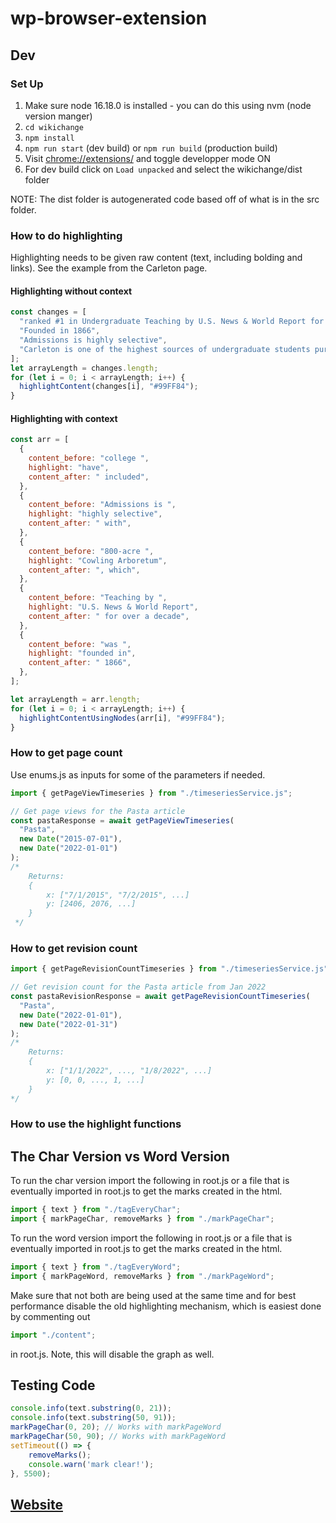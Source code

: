 # wp-browser-extension

## Dev

### Set Up

1. Make sure node 16.18.0 is installed - you can do this using nvm (node version manger)
2. `cd wikichange`
3. `npm install`
4. `npm run start` (dev build) or `npm run build` (production build)
5. Visit [chrome://extensions/](chrome://extensions/) and toggle developper mode ON
6. For dev build click on `Load unpacked` and select the wikichange/dist folder

NOTE: The dist folder is autogenerated code based off of what is in the src folder.

### How to do highlighting

Highlighting needs to be given raw content (text, including bolding and links). See the example from the Carleton page.

#### Highlighting without context

```javascript
const changes = [
  "ranked #1 in Undergraduate Teaching by U.S. News & World Report for over a decade",
  "Founded in 1866",
  "Admissions is highly selective",
  "Carleton is one of the highest sources of undergraduate students pursuing doctorates",
];
let arrayLength = changes.length;
for (let i = 0; i < arrayLength; i++) {
  highlightContent(changes[i], "#99FF84");
}
```

#### Highlighting with context

```javascript
const arr = [
  {
    content_before: "college ",
    highlight: "have",
    content_after: " included",
  },
  {
    content_before: "Admissions is ",
    highlight: "highly selective",
    content_after: " with",
  },
  {
    content_before: "800-acre ",
    highlight: "Cowling Arboretum",
    content_after: ", which",
  },
  {
    content_before: "Teaching by ",
    highlight: "U.S. News & World Report",
    content_after: " for over a decade",
  },
  {
    content_before: "was ",
    highlight: "founded in",
    content_after: " 1866",
  },
];

let arrayLength = arr.length;
for (let i = 0; i < arrayLength; i++) {
  highlightContentUsingNodes(arr[i], "#99FF84");
}
```

### How to get page count

Use enums.js as inputs for some of the parameters if needed.

```javascript
import { getPageViewTimeseries } from "./timeseriesService.js";

// Get page views for the Pasta article
const pastaResponse = await getPageViewTimeseries(
  "Pasta",
  new Date("2015-07-01"),
  new Date("2022-01-01")
);
/*
    Returns:
    {
        x: ["7/1/2015", "7/2/2015", ...]
        y: [2406, 2076, ...]
    }
 */
```

### How to get revision count

```javascript
import { getPageRevisionCountTimeseries } from "./timeseriesService.js";

// Get revision count for the Pasta article from Jan 2022
const pastaRevisionResponse = await getPageRevisionCountTimeseries(
  "Pasta",
  new Date("2022-01-01"),
  new Date("2022-01-31")
);
/*
    Returns:
    {
        x: ["1/1/2022", ..., "1/8/2022", ...]
        y: [0, 0, ..., 1, ...]
    }
*/
```

### How to use the highlight functions

## The Char Version vs Word Version

To run the char version import the following in root.js or a file that is eventually imported in root.js to get the marks created in the html.
```javascript
import { text } from "./tagEveryChar";
import { markPageChar, removeMarks } from "./markPageChar";
``` 

To run the word version import the following in root.js or a file that is eventually imported in root.js to get the marks created in the html.
```javascript
import { text } from "./tagEveryWord";
import { markPageWord, removeMarks } from "./markPageWord";
``` 

Make sure that not both are being used at the same time and for best performance disable the old highlighting mechanism, which is easiest done by commenting out
```javascript
import "./content";
```
in root.js. Note, this will disable the graph as well.

## Testing Code

```javascript
console.info(text.substring(0, 21));
console.info(text.substring(50, 91));
markPageChar(0, 20); // Works with markPageWord
markPageChar(50, 90); // Works with markPageWord
setTimeout(() => {
    removeMarks();
    console.warn('mark clear!');
}, 5500);
```

## [Website](https://sukritsangvong.github.io/wp-browser-extension/)
